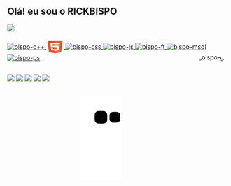 ##   Olá! eu sou o RICKBISPO

<div>
  <a href="https://github.com/RICKBISPO">
  <img height="180em" src="https://github-readme-stats.vercel.app/api?username=RICKBISPO&show_icons=true&theme=apprentice&include_all_commits=true&count_private=true"/>
 </div>
<!--
  <img height="180em" src="https://github-readme-stats.vercel.app/api/top-langs/?username=RICKBISPO&layout=compact&langs_count=7&theme=dark"/>
</div>
-->
  
 <br>
  
  <img align="center" alt="bispo-c++" height="30" width="40" src="https://cdn.jsdelivr.net/gh/devicons/devicon/icons/cplusplus/cplusplus-original.svg" />
  <img align="center" alt="bispo-html" height="30" width="40" src="https://raw.githubusercontent.com/devicons/devicon/master/icons/html5/html5-original.svg">
  <img align="center" alt="bispo-css" height="30" width="40" src="https://cdn.jsdelivr.net/gh/devicons/devicon/icons/css3/css3-original.svg" />
  <img align="center" alt="bispo-js" height="30" width="40" src="https://cdn.jsdelivr.net/gh/devicons/devicon/icons/javascript/javascript-original.svg" />
  <img align="center" alt="bispo-ft" height="30" width="40" src="https://cdn.jsdelivr.net/gh/devicons/devicon/icons/flutter/flutter-original.svg" />
  <img align="center" alt="bispo-msql" height="30" width="40" src="https://cdn.jsdelivr.net/gh/devicons/devicon/icons/mysql/mysql-original.svg" />
  <img align="center" alt="bispo-ps" height="30" width="40" src="https://cdn.jsdelivr.net/gh/devicons/devicon/icons/photoshop/photoshop-plain.svg" />
  <img align="right" alt=" bispo-gif" height="150" style="border-radius:50px;" src="https://i.picasion.com/pic92/26880d26464778df516381b3b9fbc7cc.gif">
</div>
 
  ##
  
<div>
  <a href="https://www.youtube.com/channel/UCJXQL-K3mRCSbKux7Jb9Fxw" target="_blank"><img src="https://img.shields.io/badge/YouTube-FF0000?style=for-the-badge&logo=youtube&logoColor=white" target="_blank"></a>
<!--
  <a href="https://instagram.com/rafaballerini" target="_blank"><img src="https://img.shields.io/badge/-Instagram-%23E4405F?style=for-the-badge&logo=instagram&logoColor=white" target="_blank"></a>
 <a href="https://discord.gg/wagxzStdcR" target="_blank"><img src="https://img.shields.io/badge/Discord-7289DA?style=for-the-badge&logo=discord&logoColor=white" target="_blank"></a> 
-->
 	<a href="https://www.twitch.tv/rickzinnnn_" target="_blank"><img src="https://img.shields.io/badge/Twitch-9146FF?style=for-the-badge&logo=twitch&logoColor=white" target="_blank"></a>
  <a href = "mailto:henriquebispo1717@gmail.com"><img src="https://img.shields.io/badge/Gmail-D14836?style=for-the-badge&logo=gmail&logoColor=white" target="_blank"></a>
  <a href="https://www.linkedin.com/in/henrique-bispo-a15148232/" target="_blank"><img src="https://img.shields.io/badge/-LinkedIn-%230077B5?style=for-the-badge&logo=linkedin&logoColor=white" target="_blank"></a> 
  <a href="https://twitter.com/LittleRickk_" target="_blank"><img src="https://img.shields.io/badge/Twitter-1DA1F2?style=for-the-badge&logo=twitter&logoColor=white" target="_blank"></a> 
</div>
 
 <br>
 
<div align="center">
  
  ![Snake animation](https://github.com/RICKBISPO/RICKBISPO/blob/output/github-contribution-grid-snake.svg)
  
</div>
  
  
